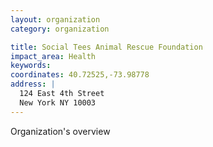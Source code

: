 ```yaml
---
layout: organization
category: organization

title: Social Tees Animal Rescue Foundation
impact_area: Health
keywords: 
coordinates: 40.72525,-73.98778
address: |
  124 East 4th Street
  New York NY 10003
---
```

Organization's overview

